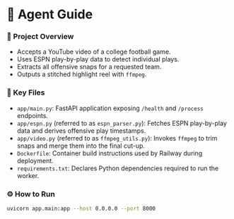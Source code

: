 # 🤖 Agent Guide

### 🏈 Project Overview
- Accepts a YouTube video of a college football game.
- Uses ESPN play-by-play data to detect individual plays.
- Extracts all offensive snaps for a requested team.
- Outputs a stitched highlight reel with `ffmpeg`.

### 🧠 Key Files
- `app/main.py`: FastAPI application exposing `/health` and `/process` endpoints.
- `app/espn.py` (referred to as `espn_parser.py`): Fetches ESPN play-by-play data and derives offensive play timestamps.
- `app/video.py` (referred to as `ffmpeg_utils.py`): Invokes `ffmpeg` to trim snaps and merge them into the final cut-up.
- `Dockerfile`: Container build instructions used by Railway during deployment.
- `requirements.txt`: Declares Python dependencies required to run the worker.

### ⚙️ How to Run
```bash
uvicorn app.main:app --host 0.0.0.0 --port 8000
```
